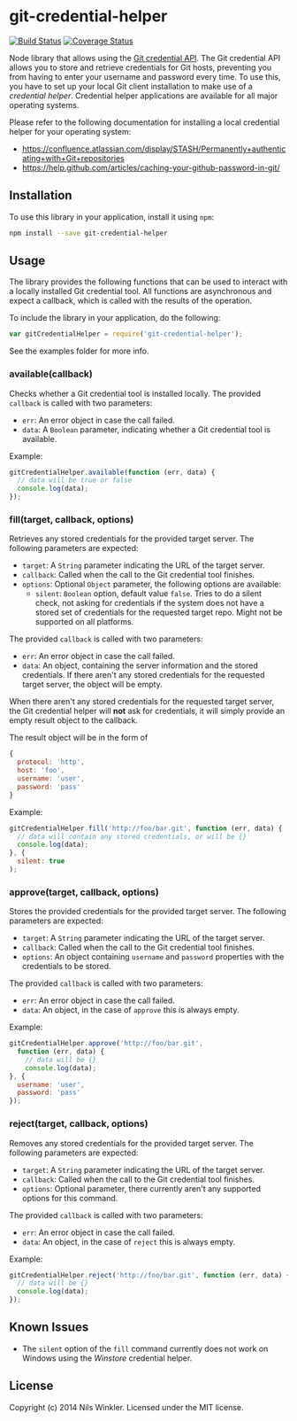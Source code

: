 git-credential-helper
=====================

[![Build Status](https://travis-ci.org/nwinkler/git-credential-helper.svg?branch=master)](https://travis-ci.org/nwinkler/git-credential-helper)
[![Coverage Status](https://coveralls.io/repos/nwinkler/git-credential-helper/badge.png)](https://coveralls.io/r/nwinkler/git-credential-helper)

Node library that allows using the [Git credential API](http://git-scm.com/docs/git-credential).
The Git credential API allows you to store and retrieve credentials for Git hosts, preventing you from having to enter your username and password every time.
To use this, you have to set up your local Git client installation to make use of a *credential helper*. 
Credential helper applications are available for all major operating systems.

Please refer to the following documentation for installing a local credential helper for your operating system:

* https://confluence.atlassian.com/display/STASH/Permanently+authenticating+with+Git+repositories
* https://help.github.com/articles/caching-your-github-password-in-git/

## Installation

To use this library in your application, install it using `npm`:

```bash
npm install --save git-credential-helper
```

## Usage

The library provides the following functions that can be used to interact with a locally installed Git credential tool.
All functions are asynchronous and expect a callback, which is called with the results of the operation.

To include the library in your application, do the following:

```javascript
var gitCredentialHelper = require('git-credential-helper');
```

See the examples folder for more info.

### available(callback)

Checks whether a Git credential tool is installed locally. The provided `callback` is called with two parameters:

* `err`: An error object in case the call failed.
* `data`: A `Boolean` parameter, indicating whether a Git credential tool is available.

Example:

```javascript
gitCredentialHelper.available(function (err, data) {
  // data will be true or false
  console.log(data);
});
```

### fill(target, callback, options)

Retrieves any stored credentials for the provided target server. The following parameters are expected:

* `target`: A `String` parameter indicating the URL of the target server.
* `callback`: Called when the call to the Git credential tool finishes.
* `options`: Optional `Object` parameter, the following options are available:
    * `silent`: `Boolean` option, default value `false`. Tries to do a silent check, not asking for credentials if the system does not have a stored set of credentials for the requested target repo. Might not be supported on all platforms.

The provided `callback` is called with two parameters:

* `err`: An error object in case the call failed.
* `data`: An object, containing the server information and the stored credentials. If there aren't any stored credentials for the requested target server, the object will be empty.

When there aren't any stored credentials for the requested target server, the Git credential helper will **not** ask for credentials, it will simply provide an empty result object to the callback. 

The result object will be in the form of

```javascript
{ 
  protocol: 'http',
  host: 'foo',
  username: 'user',
  password: 'pass' 
}
```

Example:

```javascript
gitCredentialHelper.fill('http://foo/bar.git', function (err, data) {
  // data will contain any stored credentials, or will be {}
  console.log(data);
}, {
  silent: true
);
```

### approve(target, callback, options)

Stores the provided credentials for the provided target server. The following parameters are expected:

* `target`: A `String` parameter indicating the URL of the target server.
* `callback`: Called when the call to the Git credential tool finishes.
* `options`: An object containing `username` and `password` properties with the credentials to be stored.

The provided `callback` is called with two parameters:

* `err`: An error object in case the call failed.
* `data`: An object, in the case of `approve` this is always empty.

Example:

```javascript
gitCredentialHelper.approve('http://foo/bar.git',
  function (err, data) {
    // data will be {}
    console.log(data);
}, {
  username: 'user',
  password: 'pass'
});
```

### reject(target, callback, options)

Removes any stored credentials for the provided target server. The following parameters are expected:

* `target`: A `String` parameter indicating the URL of the target server.
* `callback`: Called when the call to the Git credential tool finishes.
* `options`: Optional parameter, there currently aren't any supported options for this command.

The provided `callback` is called with two parameters:

* `err`: An error object in case the call failed.
* `data`: An object, in the case of `reject` this is always empty.

Example:

```javascript
gitCredentialHelper.reject('http://foo/bar.git', function (err, data) {
  // data will be {}
  console.log(data);
});
```

## Known Issues

* The `silent` option of the `fill` command currently does not work on Windows using the *Winstore* credential helper.

## License
Copyright (c) 2014 Nils Winkler. Licensed under the MIT license.

